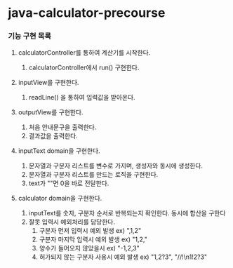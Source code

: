 # java-calculator-precourse

### 기능 구현 목록

1. calculatorController를 통하여 계산기를 시작한다.
   1. calculatorController에서 run() 구현한다.

2. inputView를 구현한다.
   1. readLine() 을 통하여 입력값을 받아온다.

3. outputView를 구현한다.
   1. 처음 안내문구을 출력한다.
   2. 결과값을 출력한다.

4. inputText domain을 구현한다.
   1. 문자열과 구분자 리스트를 변수로 가지며, 생성자와 동시에 생성한다.
   2. 문자열과 구분자 리스트를 만드는 로직을 구현한다.
   3. text가 ""면 0을 바로 전달한다.

5. calculator domain을 구현한다.
   1. inputText를 숫자, 구분자 순서로 반복되는지 확인한다. 동시에 합산을 구한다
   2. 잘못 입력시 예외처리를 담당한다.
      1. 구분자 먼저 입력시 예외 발생 ex) ",1,2"
      2. 구분자 마지막 입력시 예외 발생 ex) "1,2,"
      3. 양수가 들어오지 않았을시 ex) "-1,2,3"
      3. 허가되지 않는 구분자 사용시 예외 발생 ex) "1,2?3", "//!\n1!2?3"